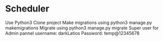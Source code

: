 # Scheduler


Use Python3
Clone project Make migrations using python3 manage.py makemigrations Migrate using python3 manage.py migrate Super user for Admin pannel username: darkLatios Password: temp@12345678
